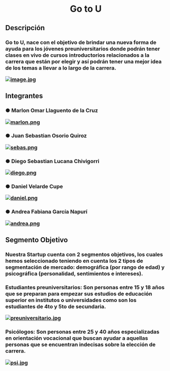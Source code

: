 <center> <h1>Go to U</h1> </center>
<h2> Descripción
<h3> Go to U, nace con el objetivo de brindar una nueva forma de ayuda para los jóvenes preuniversitarios donde podrán tener clases en vivo de cursos introductorios relacionados a la carrera que están por elegir y así podrán tener una mejor idea de los temas a llevar a lo largo de la carrera.
  
[![image.jpg](https://i.postimg.cc/L8CCWB9T/image.jpg)](https://postimg.cc/jDf4wfJw)
  
<h2> Integrantes
 
<h3>  ●  Marlon Omar Llaguento de la Cruz
 
 [![marlon.png](https://i.postimg.cc/c1D6zvqm/marlon.png)](https://postimg.cc/Wtk2Fb1F)

<h3>  ● Juan Sebastian Osorio Quiroz

[![sebas.png](https://i.postimg.cc/fRdLk5V2/sebas.png)](https://postimg.cc/CRFYQGHk)
  
<h3>  ● Diego Sebastian Lucana Chivigorri 

[![diego.png](https://i.postimg.cc/7hQ6JW1c/diego.png)](https://postimg.cc/p5zxgk6Y)
  
<h3>  ● Daniel Velarde Cupe
  
[![daniel.png](https://i.postimg.cc/J0h0nLXZ/daniel.png)](https://postimg.cc/phgRG3qL)
  
<h3>  ● Andrea Fabiana García Napurí

 [![andrea.png](https://i.postimg.cc/7Zj2Wf2c/andrea.png)](https://postimg.cc/w1cMtxFc)

<h2> Segmento Objetivo
<h3>Nuestra Startup cuenta con 2 segmentos objetivos, los cuales hemos seleccionado teniendo en cuenta los 2 tipos de segmentación de mercado: demográfica (por rango de edad) y psicográfica (personalidad, sentimientos e intereses).

<h3>Estudiantes preuniversitarios: Son personas entre 15 y 18 años que se preparan para empezar sus estudios de educación superior en institutos o universidades como son los estudiantes de 4to y 5to de secundaria.
  
[![preuniversitario.jpg](https://i.postimg.cc/5NB9VyTT/preuniversitario.jpg)](https://postimg.cc/xcdVGf03)
  
<h3>Psicólogos: Son personas entre 25 y 40 años especializadas en orientación vocacional que buscan ayudar a aquellas personas que se encuentran indecisas sobre la elección de carrera.
  
[![psi.jpg](https://i.postimg.cc/Xvm6F6t9/psi.jpg)](https://postimg.cc/Ffy658rK)
